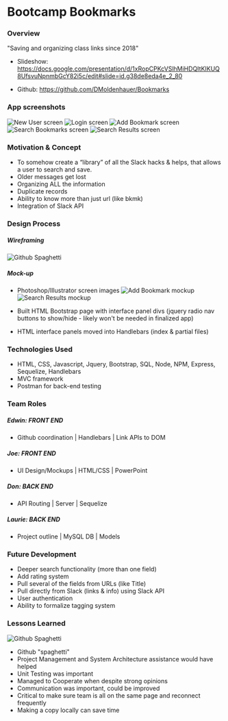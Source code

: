 # Bootcamp Bookmarks
### Overview
"Saving and organizing class links since 2018"

* Slideshow: <https://docs.google.com/presentation/d/1xRopCPKcVSlhMiHDQItKIKUQ8UfsvuNpnmbGcY82i5c/edit#slide=id.g38de8eda4e_2_80>

* Github: <https://github.com/DMoldenhauer/Bookmarks>

### App screenshots
![New User screen](readme_imgs/newuser.png)
![Login screen](readme_imgs/login.png)
![Add Bookmark screen](readme_imgs/addbookmark.png)
![Search Bookmarks screen](readme_imgs/searchbookmarks.png)
![Search Results screen](readme_imgs/mybookmarks.png)


### Motivation & Concept
* To somehow create a “library” of all the Slack hacks & helps, that allows a user to search and save.
* Older messages get lost 
* Organizing ALL the information
* Duplicate records
* Ability to know more than just url (like bkmk)
* Integration of Slack API

### Design Process
##### Wireframing

![Github Spaghetti](readme_imgs/wireframe.jpg)

##### Mock-up

* Photoshop/Illustrator screen images
![Add Bookmark mockup](readme_imgs/Bkmk-entry-page.gif)
![Search Results mockup](readme_imgs/Search-results-page.gif)

* Built HTML Bootstrap page with interface panel divs (jquery radio nav buttons to show/hide - likely won't be needed in finalized app)

* HTML interface panels moved into Handlebars (index & partial files)

### Technologies Used
* HTML, CSS, Javascript, Jquery, Bootstrap, SQL, Node, NPM, Express, Sequelize, Handlebars
* MVC framework
* Postman for back-end testing

### Team Roles
##### Edwin: FRONT END 
* Github coordination | Handlebars | Link APIs to DOM 

##### Joe: FRONT END
* UI Design/Mockups | HTML/CSS | PowerPoint

##### Don: BACK END 

* API Routing | Server | Sequelize

##### Laurie: BACK END
* Project outline | MySQL DB | Models

### Future Development 
* Deeper search functionality (more than one field)
* Add rating system 
* Pull several of the fields from URLs (like Title)
* Pull directly from Slack (links & info) using Slack API
* User authentication
* Ability to formalize tagging system

### Lessons Learned
![Github Spaghetti](readme_imgs/spa-git-ti.png)

* Github "spaghetti" 
* Project Management and System Architecture assistance  would have helped
* Unit Testing was important
* Managed to Cooperate when despite strong opinions
* Communication was important, could be improved
* Critical to make sure team is all on the same page and reconnect frequently
* Making a copy locally can save time



